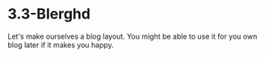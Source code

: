 # 3.3-Blerghd
Let's make ourselves a blog layout. You might be able to use it for you own blog later if it makes you happy.
